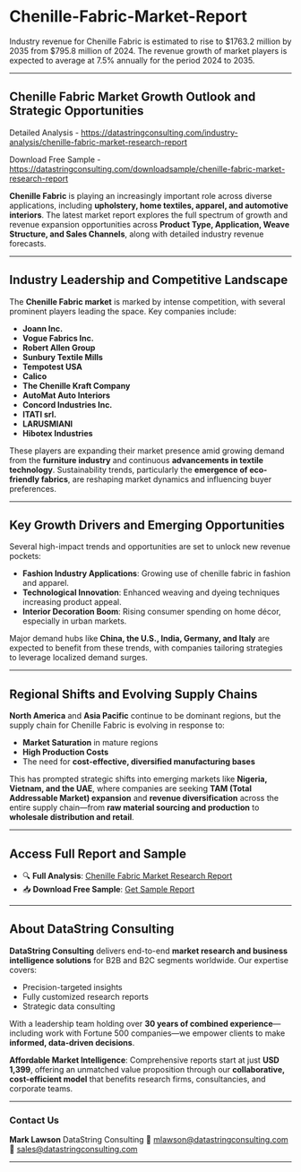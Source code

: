 # Chenille-Fabric-Market-Report

Industry revenue for Chenille Fabric is estimated to rise to $1763.2 million by 2035 from $795.8 million of 2024. The revenue growth of market players is expected to average at 7.5% annually for the period 2024 to 2035.

---

## **Chenille Fabric Market Growth Outlook and Strategic Opportunities**

Detailed Analysis - https://datastringconsulting.com/industry-analysis/chenille-fabric-market-research-report

Download Free Sample - https://datastringconsulting.com/downloadsample/chenille-fabric-market-research-report

**Chenille Fabric** is playing an increasingly important role across diverse applications, including **upholstery, home textiles, apparel, and automotive interiors**. The latest market report explores the full spectrum of growth and revenue expansion opportunities across **Product Type, Application, Weave Structure, and Sales Channels**, along with detailed industry revenue forecasts.

---

## **Industry Leadership and Competitive Landscape**

The **Chenille Fabric market** is marked by intense competition, with several prominent players leading the space. Key companies include:

* **Joann Inc.**
* **Vogue Fabrics Inc.**
* **Robert Allen Group**
* **Sunbury Textile Mills**
* **Tempotest USA**
* **Calico**
* **The Chenille Kraft Company**
* **AutoMat Auto Interiors**
* **Concord Industries Inc.**
* **ITATI srl.**
* **LARUSMIANI**
* **Hibotex Industries**

These players are expanding their market presence amid growing demand from the **furniture industry** and continuous **advancements in textile technology**. Sustainability trends, particularly the **emergence of eco-friendly fabrics**, are reshaping market dynamics and influencing buyer preferences.

---

## **Key Growth Drivers and Emerging Opportunities**

Several high-impact trends and opportunities are set to unlock new revenue pockets:

* **Fashion Industry Applications**: Growing use of chenille fabric in fashion and apparel.
* **Technological Innovation**: Enhanced weaving and dyeing techniques increasing product appeal.
* **Interior Decoration Boom**: Rising consumer spending on home décor, especially in urban markets.

Major demand hubs like **China, the U.S., India, Germany, and Italy** are expected to benefit from these trends, with companies tailoring strategies to leverage localized demand surges.

---

## **Regional Shifts and Evolving Supply Chains**

**North America** and **Asia Pacific** continue to be dominant regions, but the supply chain for Chenille Fabric is evolving in response to:

* **Market Saturation** in mature regions
* **High Production Costs**
* The need for **cost-effective, diversified manufacturing bases**

This has prompted strategic shifts into emerging markets like **Nigeria, Vietnam, and the UAE**, where companies are seeking **TAM (Total Addressable Market) expansion** and **revenue diversification** across the entire supply chain—from **raw material sourcing and production** to **wholesale distribution and retail**.

---

## **Access Full Report and Sample**

* 🔍 **Full Analysis**: [Chenille Fabric Market Research Report](https://datastringconsulting.com/industry-analysis/chenille-fabric-market-research-report)
* 📥 **Download Free Sample**: [Get Sample Report](https://datastringconsulting.com/downloadsample/chenille-fabric-market-research-report)

---

## **About DataString Consulting**

**DataString Consulting** delivers end-to-end **market research and business intelligence solutions** for B2B and B2C segments worldwide. Our expertise covers:

* Precision-targeted insights
* Fully customized research reports
* Strategic data consulting

With a leadership team holding over **30 years of combined experience**—including work with Fortune 500 companies—we empower clients to make **informed, data-driven decisions**.

**Affordable Market Intelligence**: Comprehensive reports start at just **USD 1,399**, offering an unmatched value proposition through our **collaborative, cost-efficient model** that benefits research firms, consultancies, and corporate teams.

---

### **Contact Us**

**Mark Lawson**
DataString Consulting
📧 [mlawson@datastringconsulting.com](mailto:mlawson@datastringconsulting.com)
📧 [sales@datastringconsulting.com](mailto:sales@datastringconsulting.com)

---
